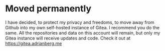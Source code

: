 # Moved permanently

I have decided, to protect my privacy and freedoms, to move away from Github into my own self-hosted instance of Gitea.
I recommend you do the same. All the repositories and data on this account will remain, but only my Gitea instance will receive updates and code. 
Check it out at https://gitea.adrianberg.me 
